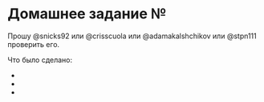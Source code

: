 # Домашнее задание № 

Прошу @snicks92 или @crisscuola или @adamakalshchikov или @stpn111 проверить его.

Что было сделано:

*

*

*
